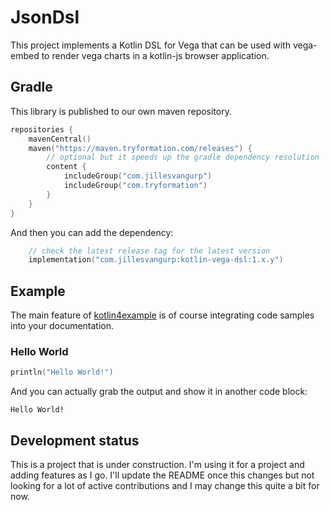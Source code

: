 # JsonDsl

This project implements a Kotlin DSL for Vega that can be used with vega-embed to render vega charts in a kotlin-js browser application.

## Gradle

This library is published to our own maven repository.

```kotlin
repositories {
    mavenCentral()
    maven("https://maven.tryformation.com/releases") {
        // optional but it speeds up the gradle dependency resolution
        content {
            includeGroup("com.jillesvangurp")
            includeGroup("com.tryformation")
        }
    }
}
```

And then you can add the dependency:

```kotlin
    // check the latest release tag for the latest version
    implementation("com.jillesvangurp:kotlin-vega-dsl:1.x.y")
```

## Example

The main feature of [kotlin4example](https://github.com/jillesvangurp/kotlin4example) is of course integrating code samples into your documentation.   

### Hello World

```kotlin
println("Hello World!") 
```

And you can actually grab the output and show it in another code block:

```text
Hello World!
```

## Development status

This is a project that is under construction. I'm using it for a project and adding features as I go. 
I'll update the README once this changes but not looking for a lot of active contributions and I may change this
quite a bit for now.

